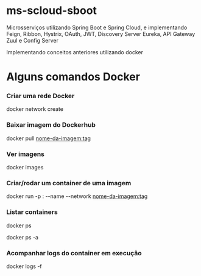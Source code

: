 # ms-scloud-sboot
Microsserviços utilizando Spring Boot e Spring Cloud, e implementando Feign, Ribbon, Hystrix, OAuth, JWT, Discovery Server Eureka, API Gateway Zuul e Config Server

Implementando conceitos anteriores utilizando docker

# Alguns comandos Docker


### Criar uma rede Docker

docker network create <nome-da-rede>
  
  
### Baixar imagem do Dockerhub

docker pull <nome-da-imagem:tag>


### Ver imagens

docker images


### Criar/rodar um container de uma imagem

docker run -p <porta-externa>:<porta-interna> --name <nome-do-container> --network <nome-da-rede> <nome-da-imagem:tag> 
  
  
### Listar containers

docker ps

docker ps -a


### Acompanhar logs do container em execução

docker logs -f <container-id>
